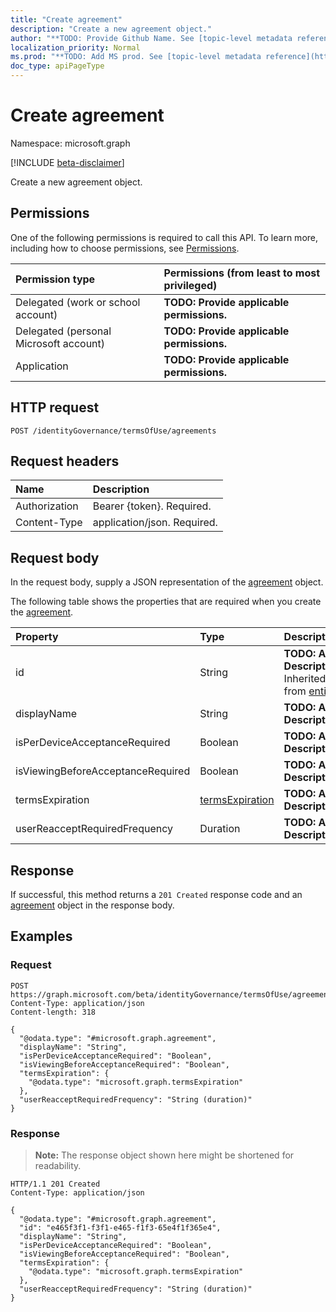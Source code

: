 ```yaml
---
title: "Create agreement"
description: "Create a new agreement object."
author: "**TODO: Provide Github Name. See [topic-level metadata reference](https://msgo.azurewebsites.net/add/document/guidelines/metadata.html#topic-level-metadata)**"
localization_priority: Normal
ms.prod: "**TODO: Add MS prod. See [topic-level metadata reference](https://msgo.azurewebsites.net/add/document/guidelines/metadata.html#topic-level-metadata)**"
doc_type: apiPageType
---
```


# Create agreement
Namespace: microsoft.graph

[!INCLUDE [beta-disclaimer](../../includes/beta-disclaimer.md)]

Create a new agreement object.

## Permissions
One of the following permissions is required to call this API. To learn more, including how to choose permissions, see [Permissions](/graph/permissions-reference).

|Permission type|Permissions (from least to most privileged)|
|:---|:---|
|Delegated (work or school account)|**TODO: Provide applicable permissions.**|
|Delegated (personal Microsoft account)|**TODO: Provide applicable permissions.**|
|Application|**TODO: Provide applicable permissions.**|

## HTTP request

<!-- {
  "blockType": "ignored"
}
-->
``` http
POST /identityGovernance/termsOfUse/agreements
```

## Request headers
|Name|Description|
|:---|:---|
|Authorization|Bearer {token}. Required.|
|Content-Type|application/json. Required.|

## Request body
In the request body, supply a JSON representation of the [agreement](../resources/agreement.md) object.

The following table shows the properties that are required when you create the [agreement](../resources/agreement.md).

|Property|Type|Description|
|:---|:---|:---|
|id|String|**TODO: Add Description** Inherited from [entity](../resources/entity.md)|
|displayName|String|**TODO: Add Description**|
|isPerDeviceAcceptanceRequired|Boolean|**TODO: Add Description**|
|isViewingBeforeAcceptanceRequired|Boolean|**TODO: Add Description**|
|termsExpiration|[termsExpiration](../resources/termsexpiration.md)|**TODO: Add Description**|
|userReacceptRequiredFrequency|Duration|**TODO: Add Description**|



## Response

If successful, this method returns a `201 Created` response code and an [agreement](../resources/agreement.md) object in the response body.

## Examples

### Request
<!-- {
  "blockType": "request",
  "name": "create_agreement_from_agreements"
}
-->
``` http
POST https://graph.microsoft.com/beta/identityGovernance/termsOfUse/agreements
Content-Type: application/json
Content-length: 318

{
  "@odata.type": "#microsoft.graph.agreement",
  "displayName": "String",
  "isPerDeviceAcceptanceRequired": "Boolean",
  "isViewingBeforeAcceptanceRequired": "Boolean",
  "termsExpiration": {
    "@odata.type": "microsoft.graph.termsExpiration"
  },
  "userReacceptRequiredFrequency": "String (duration)"
}
```


### Response
>**Note:** The response object shown here might be shortened for readability.
<!-- {
  "blockType": "response",
  "truncated": true,
  "@odata.type": "microsoft.graph.agreement"
}
-->
``` http
HTTP/1.1 201 Created
Content-Type: application/json

{
  "@odata.type": "#microsoft.graph.agreement",
  "id": "e465f3f1-f3f1-e465-f1f3-65e4f1f365e4",
  "displayName": "String",
  "isPerDeviceAcceptanceRequired": "Boolean",
  "isViewingBeforeAcceptanceRequired": "Boolean",
  "termsExpiration": {
    "@odata.type": "microsoft.graph.termsExpiration"
  },
  "userReacceptRequiredFrequency": "String (duration)"
}
```

